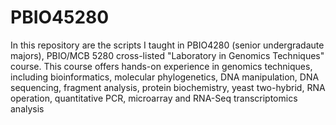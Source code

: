 # PBIO45280

In this repository are the scripts I taught in PBIO4280 (senior undergradaute majors), PBIO/MCB 5280 cross-listed "Laboratory in Genomics Techniques" course.  This course offers hands-on experience in genomics techniques, including bioinformatics, molecular phylogenetics, DNA manipulation, DNA sequencing, fragment analysis, protein biochemistry, yeast two-hybrid, RNA operation, quantitative PCR, microarray and RNA-Seq transcriptomics analysis
